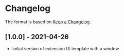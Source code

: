 # Changelog

The format is based on [Keep a Changelog](https://keepachangelog.com/en/1.0.0/).


## [1.0.0] - 2021-04-26
- Initial version of extension UI template with a window
